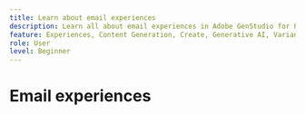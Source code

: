 ```yaml
---
title: Learn about email experiences
description: Learn all about email experiences in Adobe GenStudio for Performance Marketing.
feature: Experiences, Content Generation, Create, Generative AI, Variant Generation
role: User
level: Beginner
---
```


# Email experiences